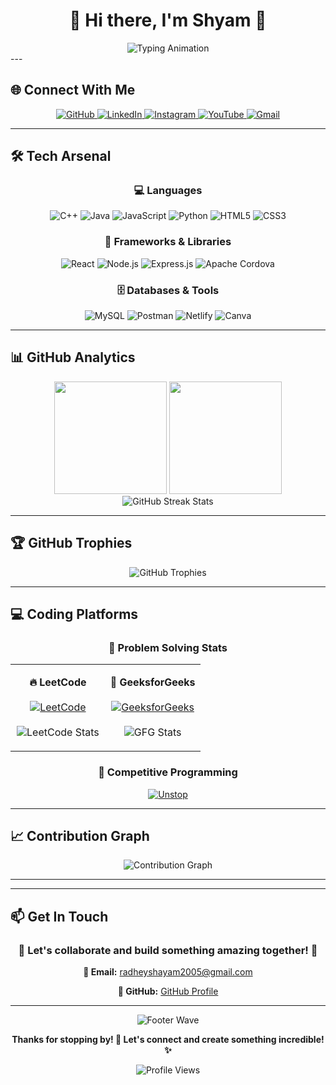 # <div align="center">👋 Hi there, I'm **Shyam** 🚀</div>

<div align="center">
  <img src="https://readme-typing-svg.herokuapp.com?font=Fira+Code&size=24&duration=3000&pause=1000&color=00D9FF&center=true&vCenter=true&width=600&lines=Problem+Solver;Developer;Pushing+the+Limits+%F0%9F%9A%80" alt="Typing Animation" />
</div>
---

## 🌐 Connect With Me

<div align="center">
  <a href="https://github.com/RADHE-SHYAM-03" target="_blank">
    <img src="https://img.shields.io/badge/GitHub-100000?style=for-the-badge&logo=github&logoColor=white&color=1a1a1a" alt="GitHub" />
  </a>
  <a href="https://www.linkedin.com/in/radhe-shyam-6b5780236/" target="_blank">
    <img src="https://img.shields.io/badge/LinkedIn-0077B5?style=for-the-badge&logo=linkedin&logoColor=white" alt="LinkedIn" />
  </a>
  <a href="https://instagram.com/sham_dravid_03" target="_blank">
    <img src="https://img.shields.io/badge/Instagram-E4405F?style=for-the-badge&logo=instagram&logoColor=white" alt="Instagram" />
  </a>
  <a href="https://youtube.com/@unlocked_motivation" target="_blank">
    <img src="https://img.shields.io/badge/YouTube-FF0000?style=for-the-badge&logo=youtube&logoColor=white" alt="YouTube" />
  </a>
  <a href="mailto:radheyshayam2005@gmail.com" target="_blank">
    <img src="https://img.shields.io/badge/Gmail-D14836?style=for-the-badge&logo=gmail&logoColor=white" alt="Gmail" />
  </a>
</div>

---

## 🛠️ Tech Arsenal

<div align="center">

### 💻 Languages
![C++](https://img.shields.io/badge/C++-00599C?style=for-the-badge&logo=cplusplus&logoColor=white)
![Java](https://img.shields.io/badge/Java-ED8B00?style=for-the-badge&logo=openjdk&logoColor=white)
![JavaScript](https://img.shields.io/badge/JavaScript-F7DF1E?style=for-the-badge&logo=javascript&logoColor=black)
![Python](https://img.shields.io/badge/Python-3776AB?style=for-the-badge&logo=python&logoColor=white)
![HTML5](https://img.shields.io/badge/HTML5-E34F26?style=for-the-badge&logo=html5&logoColor=white)
![CSS3](https://img.shields.io/badge/CSS3-1572B6?style=for-the-badge&logo=css3&logoColor=white)

### 🚀 Frameworks & Libraries
![React](https://img.shields.io/badge/React-20232A?style=for-the-badge&logo=react&logoColor=61DAFB)
![Node.js](https://img.shields.io/badge/Node.js-43853D?style=for-the-badge&logo=node.js&logoColor=white)
![Express.js](https://img.shields.io/badge/Express.js-404D59?style=for-the-badge&logo=express&logoColor=white)
![Apache Cordova](https://img.shields.io/badge/Cordova-35434F?style=for-the-badge&logo=apache-cordova&logoColor=E8E8E8)

### 🗄️ Databases & Tools
![MySQL](https://img.shields.io/badge/MySQL-00000F?style=for-the-badge&logo=mysql&logoColor=white)
![Postman](https://img.shields.io/badge/Postman-FF6C37?style=for-the-badge&logo=postman&logoColor=white)
![Netlify](https://img.shields.io/badge/Netlify-00C7B7?style=for-the-badge&logo=netlify&logoColor=white)
![Canva](https://img.shields.io/badge/Canva-00C4CC?style=for-the-badge&logo=canva&logoColor=white)

</div>

---

## 📊 GitHub Analytics

<div align="center">
  <img height="180em" src="https://github-readme-stats.vercel.app/api?username=RADHE-SHYAM-03&show_icons=true&theme=tokyonight&include_all_commits=true&count_private=true&hide_border=true&bg_color=0d1117&title_color=58a6ff&icon_color=58a6ff&text_color=c9d1d9"/>
  <img height="180em" src="https://github-readme-stats.vercel.app/api/top-langs/?username=RADHE-SHYAM-03&layout=compact&langs_count=8&theme=tokyonight&hide_border=true&bg_color=0d1117&title_color=58a6ff&text_color=c9d1d9"/>
</div>

<div align="center">
  <img src="https://github-readme-streak-stats.herokuapp.com/?user=RADHE-SHYAM-03&theme=tokyonight&hide_border=true&background=0D1117&stroke=58a6ff&ring=58a6ff&fire=58a6ff&currStreakLabel=58a6ff" alt="GitHub Streak Stats" />
</div>

---

## 🏆 GitHub Trophies

<div align="center">
  <img src="https://github-profile-trophy.vercel.app/?username=RADHE-SHYAM-03&theme=tokyonight&no-frame=true&no-bg=true&margin-w=4&row=1" alt="GitHub Trophies" />
</div>

---

## 💻 Coding Platforms

<div align="center">

### 🧠 Problem Solving Stats

<table>
<tr>
<td align="center" width="50%">

**🔥 LeetCode**
<br><br>
[![LeetCode](https://img.shields.io/badge/LeetCode-000000?style=for-the-badge&logo=LeetCode&logoColor=#d16c06)](https://www.leetcode.com/sham_dravid_03)
<br><br>
![LeetCode Stats](https://leetcard.jacoblin.cool/sham_dravid_03?theme=dark&font=Karma&ext=heatmap)

</td>
<td align="center" width="50%">

**🚀 GeeksforGeeks**
<br><br>
[![GeeksforGeeks](https://img.shields.io/badge/GeeksforGeeks-gray?style=for-the-badge&logo=geeksforgeeks&logoColor=35914c)](https://auth.geeksforgeeks.org/user/radheyshayam2005)
<br><br>
![GFG Stats](https://geeks-for-geeks-stats-api.vercel.app/?userName=radheyshayam2005&theme=dark)

</td>
</tr>
</table>

### 🏁 Competitive Programming
[![Unstop](https://img.shields.io/badge/Unstop-4285f4?style=for-the-badge&logo=google&logoColor=white)](https://unstop.com/u/radheshy9558)

</div>

---

## 📈 Contribution Graph

<div align="center">
  <img src="https://github-readme-activity-graph.vercel.app/graph?username=RADHE-SHYAM-03&theme=tokyo-night&bg_color=0d1117&color=58a6ff&line=58a6ff&point=ffffff&area=true&hide_border=true" alt="Contribution Graph" />
</div>

---
---

## 📫 Get In Touch

<div align="center">
  <h3>💼 Let's collaborate and build something amazing together! 🚀</h3>
  
  **📧 Email:** [radheyshayam2005@gmail.com](mailto:radheyshayam2005@gmail.com)
  
  **🔗 GitHub:** [GitHub Profile](https://github.com/RADHE-SHYAM-03)
</div>

---

<div align="center">
  <img src="https://capsule-render.vercel.app/api?type=waving&color=gradient&height=100&section=footer&animation=fadeIn" alt="Footer Wave" />
  
  **Thanks for stopping by! 🎉 Let's connect and create something incredible! ✨**
  
  <img src="https://komarev.com/ghpvc/?username=RADHE-SHYAM-03&style=flat-square&color=blue" alt="Profile Views"/>
</div>
